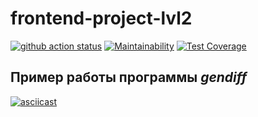 # frontend-project-lvl2

[![github action status](https://github.com/kmdrozdov/frontend-project-lvl2/workflows/CI/badge.svg)](https://github.com/kmdrozdov/frontend-project-lvl2/actions)
[![Maintainability](https://api.codeclimate.com/v1/badges/8254f1b2b62040b80efd/maintainability)](https://codeclimate.com/github/kmdrozdov/frontend-project-lvl2/maintainability)
[![Test Coverage](https://api.codeclimate.com/v1/badges/8254f1b2b62040b80efd/test_coverage)](https://codeclimate.com/github/kmdrozdov/frontend-project-lvl2/test_coverage)

## Пример работы программы *gendiff*

[![asciicast](https://asciinema.org/a/VZJTyIzrwYAe0Bjjg3vE58EnI.svg)](https://asciinema.org/a/VZJTyIzrwYAe0Bjjg3vE58EnI) 

